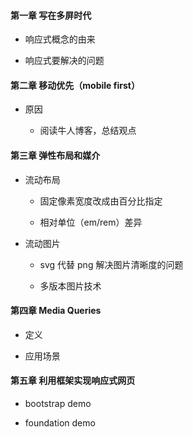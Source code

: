 #### 第一章 写在多屏时代

* 响应式概念的由来

* 响应式要解决的问题

#### 第二章 移动优先（mobile first）

* 原因

  - 阅读牛人博客，总结观点

#### 第三章 弹性布局和媒介

* 流动布局

  - 固定像素宽度改成由百分比指定

  - 相对单位（em/rem）差异

* 流动图片

  - svg 代替 png 解决图片清晰度的问题

  - 多版本图片技术

#### 第四章 Media Queries

  - 定义

  - 应用场景

#### 第五章 利用框架实现响应式网页

* bootstrap demo

* foundation demo
